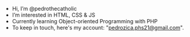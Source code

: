 - Hi, I’m @pedrothecatholic
- I’m interested in HTML, CSS & JS
- Currently learning Object-oriented Programming with PHP
- To keep in touch, here's my account: "pedrozica.phs21@gmail.com".

<!---
pedrothecatholic/pedrothecatholic is a ✨ special ✨ repository because its `README.md` (this file) appears on your GitHub profile.
You can click the Preview link to take a look at your changes.
--->
